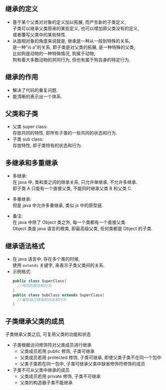 ## 继承的定义
- 基于某个父类对对象的定义加以拓展, 而产生新的子类定义,  
  子类可以继承父类原来的某些定义, 也可以增加原父类没有的定义,  
  或者覆写父类中的某些特性.
- 从面相对象的角度来说就是, 继承是一种从一般到特殊的关系,   
  是一种"is a"的关系, 即子类是对父类的拓展, 是一种特殊的父类,   
  比如狗是动物的一种特殊情况, 狗属于动物,   
  狗有着大多数动物的共同行为, 但也有属于狗自身的特定行为.

## 继承的作用
- 解决了代码的重复问题.
- 能清晰的表示出一个体系. 

## 父类和子类
- 父类 super class:   
  存放共同的特性, 即所有子类的一些共同的状态和行为.
- 子类 sub class:  
  存放特性, 即子类特有的状态和行为.  

## 多继承和多重继承 
- 多继承:   
  在 java 中, 类和类之间的继承关系, 只允许单继承, 不允许多继承.  
  即子类 A 只能有一个直接父类, 不能同时继承父类 B 和父类 C.  
- 多重继承:  
  但是 java 中允许多重继承, 类似 js 中的原型链.

- 备注:  
  在 java 中除了 Object 类之外, 每一个类都有一个直接父类.  
  Object 类是 java 语言的根类, 即最高级父类, 任何类都是 Object 的子类.

## 继承语法格式
- 在 java 语言中, 存在多个类的时候,   
使用 `extends` 关键字, 来表示子类父类间的关系.
- 示例格式:  
  ```java
  public class SuperClass{
    //共同的状态和行为
  }
  public class SubClass extends SuperClass{
    //编写自己特有的状态和行为
  }
  ```

## 子类继承父类的成员
子类继承父类之后, 可复用父类的功能和状态
- 子类根据访问修饰符对父类成员进行继承
  - 父类成员若用 public 修饰, 子类可继承
  - 父类成员若用 protected 修饰, 子类可继承, 即使父类子类不在同一个包中
  - 父类子类若在同一包中, 子类可继承父类中缺省修饰符修饰的成员
- 子类不可从父类中继承的成员
  - 父类成员若用 private 修饰, 子类不可继承
  - 父类的构造器子类不能继承


